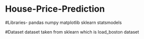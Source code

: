 # House-Price-Prediction
#Libraries-
pandas
numpy
matplotlib
sklearn
statsmodels

#Dataset
dataset taken from sklearn which is load_boston dataset
